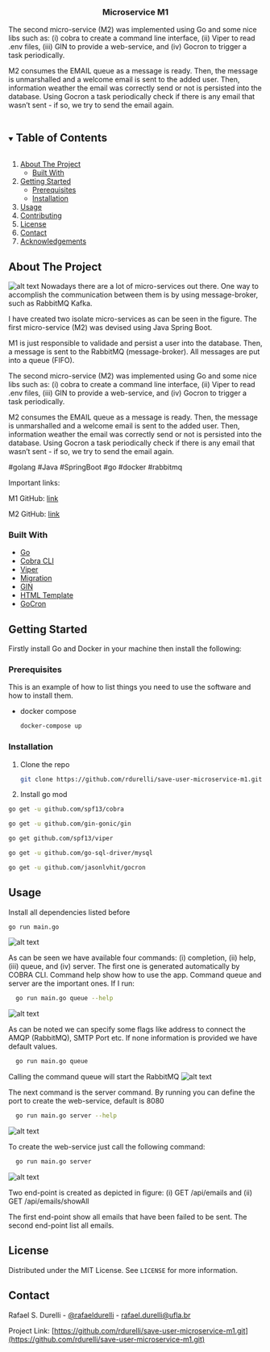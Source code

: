 





<p align="center">
  

<h3 align="center">Microservice M1</h3>

The second micro-service (M2) was implemented using Go and some nice libs such as: (i) cobra to create a command line interface, (ii) Viper to read .env files, (iii) GIN to provide a web-service, and (iv) Gocron to trigger a task periodically. 

M2 consumes the EMAIL queue as a message is ready. Then, the message is unmarshalled and a welcome email is sent to the added user. Then, information weather the email was correctly send or not is persisted into the database. Using Gocron a task periodically check if there is any email that wasn’t sent - if so, we try to send the email again.

</p>



<!-- TABLE OF CONTENTS -->
<details open="open">
  <summary><h2 style="display: inline-block">Table of Contents</h2></summary>
  <ol>
    <li>
      <a href="#about-the-project">About The Project</a>
      <ul>
        <li><a href="#built-with">Built With</a></li>
      </ul>
    </li>
    <li>
      <a href="#getting-started">Getting Started</a>
      <ul>
        <li><a href="#prerequisites">Prerequisites</a></li>
        <li><a href="#installation">Installation</a></li>
      </ul>
    </li>
    <li><a href="#usage">Usage</a></li>
    <li><a href="#contributing">Contributing</a></li>
    <li><a href="#license">License</a></li>
    <li><a href="#contact">Contact</a></li>
    <li><a href="#acknowledgements">Acknowledgements</a></li>
  </ol>
</details>




<!-- ABOUT THE PROJECT -->
## About The Project
![alt text](https://github.com/rdurelli/save-user-microservice-m1/blob/main/image/arch.png?raw=true)
Nowadays there are a lot of micro-services out there. One way to accomplish the communication between them is by using message-broker, such as RabbitMQ Kafka.

I have created two isolate micro-services as can be seen in the figure. The first micro-service (M2) was devised using Java Spring Boot.

M1 is just responsible to validade and persist a user into the database. Then, a message is sent to the RabbitMQ (message-broker). All messages are put into a queue (FIFO).

The second micro-service (M2) was implemented using Go and some nice libs such as: (i) cobra to create a command line interface, (ii) Viper to read .env files, (iii) GIN to provide a web-service, and (iv) Gocron to trigger a task periodically.

M2 consumes the EMAIL queue as a message is ready. Then, the message is unmarshalled and a welcome email is sent to the added user. Then, information weather the email was correctly send or not is persisted into the database. Using Gocron a task periodically check if there is any email that wasn’t sent - if so, we try to send the email again.

#golang #Java #SpringBoot #go #docker #rabbitmq

Important links:

M1 GitHub: [link](https://github.com/rdurelli/save-user-microservice-m1.git)

M2 GitHub: [link](https://github.com/rdurelli/consumer-microservice-m2.git)


### Built With

* [Go](https://golang.org/)
* [Cobra CLI]()
* [Viper]()
* [Migration]()
* [GIN]()
* [HTML Template]()
* [GoCron]()




<!-- GETTING STARTED -->
## Getting Started

Firstly install Go and Docker in your machine then install the following:

### Prerequisites

This is an example of how to list things you need to use the software and how to install them.
* docker compose
  ```sh
  docker-compose up 
  ```

### Installation

1. Clone the repo
   ```sh
   git clone https://github.com/rdurelli/save-user-microservice-m1.git
   ```
2. Install go mod
  ```sh
  go get -u github.com/spf13/cobra
  ```
  ```sh
  go get -u github.com/gin-gonic/gin
  ```
  ```sh
  go get github.com/spf13/viper
  ```
  ```sh
  go get -u github.com/go-sql-driver/mysql
  ```
  ```sh
  go get -u github.com/jasonlvhit/gocron
  ```




<!-- USAGE EXAMPLES -->
## Usage

Install all dependencies listed before

  ```sh
  go run main.go
  ```
![alt text](https://github.com/rdurelli/consumer-microservice-m2/blob/main/image/terminal.png?raw=true)

As can be seen we have available four commands: (i) completion, (ii) help, (iii) queue, and (iv) server. The first one is generated automatically by COBRA CLI. Command help show how to use the app. Command queue and server are the important ones. If I run:
```sh
  go run main.go queue --help
  ```
![alt text](https://github.com/rdurelli/consumer-microservice-m2/blob/main/image/terminal2.png?raw=true)

As can be noted we can specify some flags like address to connect the AMQP (RabbitMQ), SMTP Port etc. If none information is provided we have default values.
```sh
  go run main.go queue 
  ```
Calling the command queue will start the RabbitMQ
![alt text](https://github.com/rdurelli/consumer-microservice-m2/blob/main/image/terminal3.png?raw=true)

The next command is the server command. By running you can define the port to create the web-service, default is 8080
```sh
  go run main.go server --help 
  ```
![alt text](https://github.com/rdurelli/consumer-microservice-m2/blob/main/image/terminal4.png?raw=true)

To create the web-service just call the following command:

```sh
  go run main.go server 
  ```

![alt text](https://github.com/rdurelli/consumer-microservice-m2/blob/main/image/terminal5.png?raw=true)

Two end-point is created as depicted in figure: (i) GET     /api/emails and (ii) GET    /api/emails/showAll

The first end-point show all emails that have been failed to be sent. The second end-point list all emails.


<!-- LICENSE -->
## License

Distributed under the MIT License. See `LICENSE` for more information.



<!-- CONTACT -->
## Contact

Rafael S. Durelli - [@rafaeldurelli](https://twitter.com/rafaeldurelli) - rafael.durelli@ufla.br

Project Link: [https://github.com/rdurelli/save-user-microservice-m1.git](https://github.com/rdurelli/save-user-microservice-m1.git)
